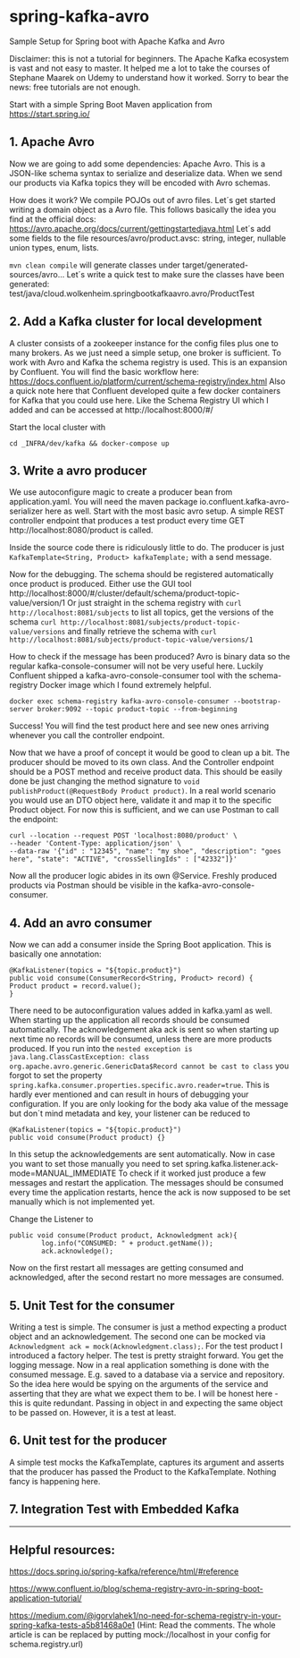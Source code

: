 # spring-kafka-avro
Sample Setup for Spring boot with Apache Kafka and Avro

Disclaimer: this is not a tutorial for beginners. The Apache Kafka ecosystem is vast and not easy to master. It helped me a lot to take the courses of Stephane Maarek on Udemy
to understand how it worked. Sorry to bear the news: free tutorials are not enough.

Start with a simple Spring Boot Maven application from https://start.spring.io/ 

## 1. Apache Avro
Now we are going to add some dependencies: Apache Avro. This is a JSON-like schema syntax to serialize and deserialize data. When we send our products
via Kafka topics they will be encoded with Avro schemas.

How does it work? We compile POJOs out of avro files. Let´s get started writing a domain object as a Avro file. This follows basically
the idea you find at the official docs: https://avro.apache.org/docs/current/gettingstartedjava.html
Let´s add some fields to the file resources/avro/product.avsc: string, integer, nullable union types, enum, lists.

`mvn clean compile` will generate classes under target/generated-sources/avro...
Let´s write a quick test to make sure the classes have been generated: test/java/cloud.wolkenheim.springbootkafkaavro.avro/ProductTest

## 2. Add a Kafka cluster for local development
A cluster consists of a zookeeper instance for the config files plus one to many brokers. As we just need a simple setup, one broker is sufficient.
To work with Avro and Kafka the schema registry is used. This is an expansion by Confluent. You will find the basic workflow here:
https://docs.confluent.io/platform/current/schema-registry/index.html Also a quick note here that Confluent developed quite a few docker containers
for Kafka that you could use here. Like the Schema Registry UI which I added and can be accessed at http://localhost:8000/#/

Start the local cluster with
```
cd _INFRA/dev/kafka && docker-compose up
```

## 3. Write a avro producer
We use autoconfigure magic to create a producer bean from application.yaml. You will need the maven package io.confluent.kafka-avro-serializer
here as well. Start with the most basic avro setup. A simple REST controller endpoint that produces a test product every time GET http://localhost:8080/product
is called.

Inside the source code there is ridiculously little to do. The producer is just `KafkaTemplate<String, Product> kafkaTemplate;` with a send message. 

Now for the debugging. The schema should be registered automatically once product is produced. Either use the GUI tool http://localhost:8000/#/cluster/default/schema/product-topic-value/version/1
Or just straight in the schema registry with `curl http://localhost:8081/subjects` to list all topics, get the versions of the schema `curl http://localhost:8081/subjects/product-topic-value/versions`
and finally retrieve the schema with `curl http://localhost:8081/subjects/product-topic-value/versions/1`

How to check if the message has been produced? Avro is binary data so the regular kafka-console-consumer will not be very useful here. Luckily
Confluent shipped a kafka-avro-console-consumer tool with the schema-registry Docker image which I found extremely helpful.
```
docker exec schema-registry kafka-avro-console-consumer --bootstrap-server broker:9092 --topic product-topic --from-beginning
```
Success! You will find the test product here and see new ones arriving whenever you call the controller endpoint.

Now that we have a proof of concept it would be good to clean up a bit. The producer should be moved to its own class. And the Controller endpoint
should be a POST method and receive product data. This should be easily done be just changing the method signature to
`void publishProduct(@RequestBody Product product)`. In a real world scenario you would use an DTO object here, validate it and map it 
to the specific Product object. For now this is sufficient, and we can use Postman to call the endpoint:
```
curl --location --request POST 'localhost:8080/product' \
--header 'Content-Type: application/json' \
--data-raw '{"id" : "12345", "name": "my shoe", "description": "goes here", "state": "ACTIVE", "crossSellingIds" : ["42332"]}'
```
Now all the producer logic abides in its own @Service. Freshly produced products via Postman should be visible in the kafka-avro-console-consumer.

## 4. Add an avro consumer
Now we can add a consumer inside the Spring Boot application. This is basically one annotation:
```
@KafkaListener(topics = "${topic.product}")
public void consume(ConsumerRecord<String, Product> record) {
Product product = record.value();
}
```
There need to be autoconfiguration values added in kafka.yaml as well.
When starting up the application all records should be consumed automatically. The acknowledgement aka ack is sent so when starting up
next time no records will be consumed, unless there are more products produced.
If you run into the `nested exception is java.lang.ClassCastException: class org.apache.avro.generic.GenericData$Record cannot be cast to class`
you forgot to set the property `spring.kafka.consumer.properties.specific.avro.reader=true`. This is hardly ever mentioned and can result in 
hours of debugging your configuration.
If you are only looking for the body aka value of the message but don´t mind metadata and key, your listener can be reduced to 
```
@KafkaListener(topics = "${topic.product}")
public void consume(Product product) {}
```


In this setup the acknowledgements are sent automatically. Now in case you want to set those manually you need to set
spring.kafka.listener.ack-mode=MANUAL_IMMEDIATE
To check if it worked just produce a few messages and restart the application. The messages should be consumed every time
the application restarts, hence the ack is now supposed to be set manually which is not implemented yet.

Change the Listener to 
```
public void consume(Product product, Acknowledgment ack){
        log.info("CONSUMED: " + product.getName());
        ack.acknowledge();
```
Now on the first restart all messages are getting consumed and acknowledged, after the second restart no more messages
are consumed.

## 5. Unit Test for the consumer
Writing a test is simple. The consumer is just a method expecting a product object and an acknowledgement. The second one can be
mocked via `Acknowledgment ack = mock(Acknowledgment.class);`. For the test product I introduced a factory helper.
The test is pretty straight forward. You get the logging message. Now in a real application something is done with the consumed
message. E.g. saved to a database via a service and repository. So the idea here would be spying on the arguments of the
service and asserting that they are what we expect them to be. I will be honest here - this is quite redundant. Passing in object
in and expecting the same object to be passed on. However, it is a test at least.

## 6. Unit test for the producer
A simple test mocks the KafkaTemplate, captures its argument and asserts that the producer has passed the Product to the KafkaTemplate.
Nothing fancy is happening here.

## 7. Integration Test with Embedded Kafka


---

## Helpful resources:

https://docs.spring.io/spring-kafka/reference/html/#reference

https://www.confluent.io/blog/schema-registry-avro-in-spring-boot-application-tutorial/

https://medium.com/@igorvlahek1/no-need-for-schema-registry-in-your-spring-kafka-tests-a5b81468a0e1 (Hint: Read the comments. The whole article is can be
replaced by putting mock://localhost in your config for schema.registry.url)